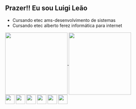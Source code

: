 ## Prazer!! Eu sou Luigi Leão
<!-- 
USADO PARA CONFIGURAR A MAIOR PARTE DO README
https://github.com/anuraghazra/github-readme-stats/blob/master/readme.md#deploy-on-your-own-vercel-instance 
!-->

<!--SOBRE MIM!-->
  <div>
    <ul>
      <li>Cursando etec ams-desenvolvimento de sistemas</li>
      <li>Cursando etec alberto ferez informática para internet</li>
    </ul>
  </div>

<!--HARD SKILLS!-->
  <div>
  <a href="https://github.com/luigi-Leao/github-readme-stats">
    <img height=200 align="center" src="https://github-readme-stats.vercel.app/api?username=Luigi-leao&show_icons=true&theme=merko" />
  </a>
  <a href="https://github.com/Luigi-leao/convoychat">
    <img height=200 align="center" src="https://github-readme-stats.vercel.app/api/top-langs?username=Luigi-leao&layout=compact&langs_count=8&card_width=320&show_icons=true&theme=merko" />
  </a>
  </div>

  
  <div>
    <img align="center" alt="" height="30" src="https://img.shields.io/badge/HTML5-E34F26?style=for-the-badge&logo=html5&logoColor=white">
    <img align="center" alt="" height="30" src="https://img.shields.io/badge/CSS-239120?&style=for-the-badge&logo=css3&logoColor=white">
    <img align="center" alt="" height="30" src="https://img.shields.io/badge/Python-14354C?style=for-the-badge&logo=python&logoColor=white">
    <img align="center" alt="" height="30" src="https://img.shields.io/badge/PHP-777BB4?style=for-the-badge&logo=php&logoColor=white">
    <img align="center" alt="" height="30" src="https://img.shields.io/badge/Java-ED8B00?style=for-the-badge&logo=openjdk&logoColor=white">
    <img align="center" alt="" height="30" src="https://img.shields.io/badge/Bootstrap-563D7C?style=for-the-badge&logo=bootstrap&logoColor=white">
  </div>

